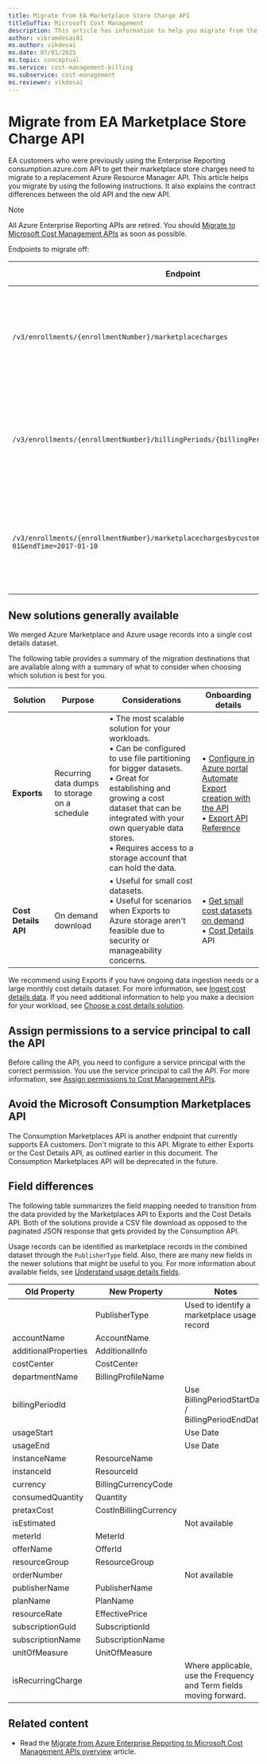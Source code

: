 ```yaml
---
title: Migrate from EA Marketplace Store Charge API
titleSuffix: Microsoft Cost Management
description: This article has information to help you migrate from the EA Marketplace Store Charge API.
author: vikramdesai01
ms.author: vikdesai
ms.date: 07/01/2025
ms.topic: conceptual
ms.service: cost-management-billing
ms.subservice: cost-management
ms.reviewer: vikdesai
---
```


# Migrate from EA Marketplace Store Charge API

EA customers who were previously using the Enterprise Reporting consumption.azure.com API to get their marketplace store charges need to migrate to a replacement Azure Resource Manager API. This article helps you migrate by using the following instructions. It also explains the contract differences between the old API and the new API.

> [!NOTE]
> All Azure Enterprise Reporting APIs are retired. You should [Migrate to Microsoft Cost Management APIs](migrate-ea-reporting-arm-apis-overview.md) as soon as possible.

Endpoints to migrate off:

|Endpoint|API Comments|
|---|---|
| `/v3/enrollments/{enrollmentNumber}/marketplacecharges` | • API method: GET <br><br> • Synchronous (non polling) <br><br> • Data format: JSON |
| `/v3/enrollments/{enrollmentNumber}/billingPeriods/{billingPeriod}/marketplacecharges` | • API method: GET <br><br> • Synchronous (non polling) <br><br>  • Data format: JSON |
| `/v3/enrollments/{enrollmentNumber}/marketplacechargesbycustomdate?startTime=2017-01-01&endTime=2017-01-10` | • API method: GET <br><br> • Synchronous (non polling) <br><br> • Data format: JSON |

## New solutions generally available

We merged Azure Marketplace and Azure usage records into a single cost details dataset.

The following table provides a summary of the migration destinations that are available along with a summary of what to consider when choosing which solution is best for you.

| Solution | Purpose | Considerations | Onboarding details |
| --- | --- | --- | --- |
| **Exports** | Recurring data dumps to storage on a schedule | • The most scalable solution for your workloads.  <br>• Can be configured to use file partitioning for bigger datasets.  <br>• Great for establishing and growing a cost dataset that can be integrated with your own queryable data stores.  <br>• Requires access to a storage account that can hold the data. | • [Configure in Azure portal](../costs/tutorial-improved-exports.md)  <br>[Automate Export creation with the API](../costs/ingest-azure-usage-at-scale.md)  <br>• [Export API Reference](/rest/api/cost-management/exports/create-or-update) |
| **Cost Details API** | On demand download | • Useful for small cost datasets.  <br>• Useful for scenarios when Exports to Azure storage aren't feasible due to security or manageability concerns. | • [Get small cost datasets on demand](get-small-usage-datasets-on-demand.md)  <br>• [Cost Details](/rest/api/cost-management/generate-cost-details-report) API |

We recommend using Exports if you have ongoing data ingestion needs or a large monthly cost details dataset. For more information, see [Ingest cost details data](automation-ingest-usage-details-overview.md). If you need additional information to help you make a decision for your workload, see [Choose a cost details solution](usage-details-best-practices.md).

## Assign permissions to a service principal to call the API

Before calling the API, you need to configure a service principal with the correct permission. You use the service principal to call the API. For more information, see [Assign permissions to Cost Management APIs](cost-management-api-permissions.md).

## Avoid the Microsoft Consumption Marketplaces API

The Consumption Marketplaces API is another endpoint that currently supports EA customers. Don't migrate to this API. Migrate to either Exports or the Cost Details API, as outlined earlier in this document. The Consumption Marketplaces API will be deprecated in the future.

## Field differences

The following table summarizes the field mapping needed to transition from the data provided by the Marketplaces API to Exports and the Cost Details API. Both of the solutions provide a CSV file download as opposed to the paginated JSON response that gets provided by the Consumption API.

Usage records can be identified as marketplace records in the combined dataset through the `PublisherType` field. Also, there are many new fields in the newer solutions that might be useful to you. For more information about available fields, see [Understand usage details fields](understand-usage-details-fields.md).

| **Old Property** | **New Property** | **Notes** |
| --- | --- | --- |
| | PublisherType | Used to identify a marketplace usage record |
| accountName | AccountName | |
| additionalProperties | AdditionalInfo |  |
| costCenter | CostCenter | |
| departmentName | BillingProfileName |  |
| billingPeriodId | | Use BillingPeriodStartDate / BillingPeriodEndDate |
| usageStart |  | Use Date |
| usageEnd |  | Use Date |
| instanceName | ResourceName |  |
| instanceId | ResourceId |  |
| currency | BillingCurrencyCode |  |
| consumedQuantity | Quantity |  |
| pretaxCost | CostInBillingCurrency |  |
| isEstimated |  | Not available |
| meterId | MeterId |  |
| offerName | OfferId |  |
| resourceGroup | ResourceGroup |  |
| orderNumber |  | Not available |
| publisherName | PublisherName |  |
| planName | PlanName |  |
| resourceRate | EffectivePrice |  |
| subscriptionGuid | SubscriptionId |  |
| subscriptionName | SubscriptionName |  |
| unitOfMeasure | UnitOfMeasure |  |
| isRecurringCharge |  | Where applicable, use the Frequency and Term fields moving forward. |

## Related content

- Read the [Migrate from Azure Enterprise Reporting to Microsoft Cost Management APIs overview](migrate-ea-reporting-arm-apis-overview.md) article.